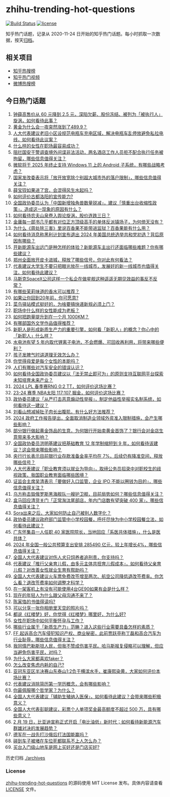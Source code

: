 # zhihu-trending-hot-questions

[![Build Status](https://github.com/justjavac/zhihu-trending-hot-questions/workflows/ci/badge.svg?branch=master)](https://github.com/justjavac/zhihu-trending-hot-questions/actions)
[![license](https://img.shields.io/github/license/justjavac/zhihu-trending-hot-questions)](https://github.com/justjavac/zhihu-trending-hot-questions/blob/master/LICENSE)

知乎热门话题，记录从 2020-11-24
日开始的知乎热门话题。每小时抓取一次数据，按天[归档](./archives)。

## 相关项目

- [知乎热搜榜](https://github.com/justjavac/zhihu-trending-top-search)
- [知乎热门视频](https://github.com/justjavac/zhihu-trending-hot-video)
- [微博热搜榜](https://github.com/justjavac/weibo-trending-hot-search)

## 今日热门话题

<!-- BEGIN -->
<!-- 最后更新时间 Thu Mar 07 2024 08:38:25 GMT+0800 (China Standard Time) -->

1. [钟薛高售价从 60 元降到 2.5 元，深陷欠薪、股份冻结、被列为「被执行人」旋涡，如何看待此事？](https://www.zhihu.com/question/647322548)
1. [黄金为什么会一夜突然涨到了489.9？](https://www.zhihu.com/question/646819996)
1. [人大代表建议老旧小区设规范电瓶车充电区域，解决电瓶车乱停放避免私拉电线，如何看待此议案？](https://www.zhihu.com/question/647343585)
1. [什么样的女性在职场最容易成功？](https://www.zhihu.com/question/647016485)
1. [阻拦国安干警调查境外间谍非法活动，两名酒店工作人员拒不配合执行任务被拘留，哪些信息值得关注？](https://www.zhihu.com/question/647272003)
1. [微软将于 2025 年终止支持 Windows 11 上的 Android 子系统，有哪些战略考虑？](https://www.zhihu.com/question/647289775)
1. [国家发改委表示将「放开放宽除个别超大城市外的落户限制」，哪些信息值得关注？](https://www.zhihu.com/question/647340707)
1. [薛宝钗如果进了宫，会混得风生水起吗？](https://www.zhihu.com/question/611457064)
1. [如何评价古都洛阳的宣传能力?](https://www.zhihu.com/question/495006593)
1. [全国政协委员认为「中国新增独角兽数量锐减」，建议「慎重出台收缩性政策」，造成这一现象的原因有什么？](https://www.zhihu.com/question/647321032)
1. [如何看待农夫山泉卷入舆论旋涡，股价连跌三日？](https://www.zhihu.com/question/647277140)
1. [金庸每一部书几乎都有对位正方顶级高手的单体反派镇场子，为何倚天没有？](https://www.zhihu.com/question/640568825)
1. [为什么《周处除三害》里说百香果不能带进监狱？百香果能有什么用？](https://www.zhihu.com/question/646778449)
1. [如何看待消息称黑利计划宣布退出 2024 年美国总统选举共和党初选？背后原因有哪些？](https://www.zhihu.com/question/647367276)
1. [开新能源车出远门是种怎样的体验？新能源车主出行还面临哪些难题？你有哪些建议？](https://www.zhihu.com/question/646639395)
1. [郑州全面放开皮卡进城，释放了哪些信号，你对此有何看法？](https://www.zhihu.com/question/647287498)
1. [代表建议大学生不要只把眼光放在一线城市，发展好的新一线城市也值得关注，如何看待此建议？](https://www.zhihu.com/question/647177954)
1. [马斯克SpaceX公司这样一个私企在做星舰这种遥遥无期见效益的事反不反常？](https://www.zhihu.com/question/631266053)
1. [有哪些茉莉味道的香水可以推荐？](https://www.zhihu.com/question/639196258)
1. [如果让你回到20年前，你可愿意?](https://www.zhihu.com/question/646423528)
1. [菜鸟驿站模式挺好的，为啥要搞快递新规必须上门？](https://www.zhihu.com/question/646924085)
1. [职场中什么样的女性能成为老板？](https://www.zhihu.com/question/642572187)
1. [如何把跑量提升到在一个月 1000KM？](https://www.zhihu.com/question/644500856)
1. [有哪部国外文学作品值得推荐？](https://www.zhihu.com/question/630778393)
1. [新职人是形成新质生产力的重要引擎，如何看「新职人」的概念？你心中的「新职人」什么样？](https://www.zhihu.com/question/647154480)
1. [水电池有望 5 年内取代锂离子电池，不会燃爆、可回收再利用，将带来哪些便利？](https://www.zhihu.com/question/647220453)
1. [孩子发脾气时讲道理无效怎么办？](https://www.zhihu.com/question/646440048)
1. [你觉得母爱是每个女性的本能吗？](https://www.zhihu.com/question/347444598)
1. [人们有哪些对汽车安全的错误认识？](https://www.zhihu.com/question/604400699)
1. [如何看待全国政协委员建议以「法无禁止即可为」的原则支持互联网平台探索未知培育未来产业？](https://www.zhihu.com/question/647031454)
1. [2024 LPL 春季赛RNG 0:2 TT，如何评价这场比赛？](https://www.zhihu.com/question/647201836)
1. [23-24 赛季 NBA太阳 117:107 掘金，如何评价这场比赛？](https://www.zhihu.com/question/647285584)
1. [政协委员建议「从严打击恶意煽动性举报」，制定他益性举报实名制系统，如何看待这一建议？](https://www.zhihu.com/question/647293986)
1. [刘看山想减掉肚子肉长出腹肌，有什么好方法推荐？](https://www.zhihu.com/question/643020493)
1. [2024 政府工作报告提出，全面取消制造业领域外资准入限制措施，会产生哪些影响？](https://www.zhihu.com/question/647112183)
1. [部分银行做起黄金饰品的生意，为何银行开始卖黄金首饰了？银行会对金店生意带来多大影响？](https://www.zhihu.com/question/647330801)
1. [全国政协委员洪明基建议把基础教育 12 年学制缩短到 9 年，如何看待该建议？这会带来哪些影响？](https://www.zhihu.com/question/647277609)
1. [央行行长表示目前银行业存款准备金率平均在 7%，后续仍有降准空间，释放哪些信号？](https://www.zhihu.com/question/647322221)
1. [人大代表建议「职业教育须以就业为导向」，取缔公务员招录中对职校生的歧视政策，我国职业教育面临哪些困境？](https://www.zhihu.com/question/647289653)
1. [证监会主席吴清表示「要做好入口监管，企业 IPO 不能以圈钱为目的」，哪些信息值得关注？](https://www.zhihu.com/question/647334470)
1. [乌方称击毁俄罗斯黑海舰队一艘护卫舰，目前局势如何？哪些信息值得关注？](https://www.zhihu.com/question/647294148)
1. [盒马回应清货关门「正常淘汰尾部店，年内门店数有望突破 400 家」，哪些信息值得关注？](https://www.zhihu.com/question/647310680)
1. [Sora出来之后，大家如何防止自己被别人数字化？](https://www.zhihu.com/question/644936246)
1. [政协委员建议政府部门监管中小学校园餐，呼吁尽快为中小学校园餐立法，如何看待此建议？](https://www.zhihu.com/question/647291184)
1. [广东怀集县一人任职 40 家医院院长，当地回应「系医共体措施」，什么是医共体？](https://www.zhihu.com/question/647274381)
1. [2024 年全国一般公共预算支出安排 285490 亿元，较上年增长4%，哪些信息值得关注？](https://www.zhihu.com/question/647274150)
1. [全国人大代表建议对伤人犬只饲养者追刑责，你支持吗？](https://www.zhihu.com/question/647280195)
1. [代表建议「推行父亲育儿假，由多元主体共担育儿假成本」，如何看待父亲育儿假？对改善女性就业生育有帮助吗？](https://www.zhihu.com/question/647287943)
1. [全国人大代表建议火车票免费改签增至两次、航空公司降低退改签费率。你怎么看？退改签费率如何调整才科学？](https://www.zhihu.com/question/647145142)
1. [在一架客机上有没有可能使用4台GE90如果有会是什么样？](https://www.zhihu.com/question/644759718)
1. [现在的年轻人为什么跟父母沟通不来了？](https://www.zhihu.com/question/504983307)
1. [陈寅恪的书值得读吗?](https://www.zhihu.com/question/644304178)
1. [可以分享一张你相册里天空的照片吗？](https://www.zhihu.com/question/647127430)
1. [都说《红楼梦》好，你觉得《红楼梦》哪里好，为什么好?](https://www.zhihu.com/question/308042956)
1. [女性在职场中如何平衡怀孕与工作？](https://www.zhihu.com/question/645045293)
1. [哪些行业属于「新质生产力」范畴？进入这些行业需要具备怎样的素质？](https://www.zhihu.com/question/646875743)
1. [FF 起诉高合汽车侵犯知识产权、商业秘密，此前贾跃亭称丁磊和高合汽车为行业耻辱，哪些信息值得关注？](https://www.zhihu.com/question/647138196)
1. [我同情巴勒斯坦人民，但我不赞成伤害平民。哈马斯报复侵略可以理解，但应当避免伤害平民，对吗？](https://www.zhihu.com/question/644177632)
1. [为什么大家都喜欢faker？](https://www.zhihu.com/question/393788259)
1. [怎么改变焦虑内耗的自己?](https://www.zhihu.com/question/646711974)
1. [亚冠东亚区半决赛山东泰山1:2负于横滨水手，崔康熙染黄，大家如何评价本场比赛？](https://www.zhihu.com/question/647373177)
1. [代表建议消除简历第一学历概念，会有哪些影响？](https://www.zhihu.com/question/647198085)
1. [你最佩服哪个哲学家？为什么？](https://www.zhihu.com/question/570748014)
1. [全国人大代表建议「辅助生殖纳入医保」，如何看待此建议？会带来哪些积极意义？](https://www.zhihu.com/question/647172917)
1. [全国人大代表彭聪建议，彩票个人单项奖金最高额度不超过 500 万，具有哪些意义？](https://www.zhihu.com/question/647225582)
1. [2 月 19 日，比亚迪宣称正式开启「电比油低」新时代；如何看待新能源汽车群雄对决的发展趋势？](https://www.zhihu.com/question/645246666)
1. [德军在一战先打沙俄后打法国能赢吗？](https://www.zhihu.com/question/647062267)
1. [碰到车子被堵在车位死都联系不上人怎么办？](https://www.zhihu.com/question/301689709)
1. [买台入门级山地车是网上买好还是门店买好?](https://www.zhihu.com/question/644922937)

<!-- END -->

历史归档 [./archives](./archives)

### License

[zhihu-trending-hot-questions](https://github.com/justjavac/zhihu-trending-hot-questions)
的源码使用 MIT License 发布。具体内容请查看 [LICENSE](./LICENSE) 文件。
